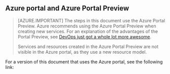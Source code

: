 ## Azure portal and Azure Portal Preview
> [AZURE.IMPORTANT]
> The steps in this document use the Azure Portal Preview. Azure recommends using the Azure Portal Preview when creating new services. For an explanation of the advantages of the Portal Preview, see [DevOps just got a whole lot more awesome](https://azure.microsoft.comhttp://portal.azure.cn). 
> 
> Services and resources created in the Azure Portal Preview are not visible in the Azure portal, as they use a new resource model.
> 
> 

For a version of this document that uses the Azure portal, see the following link:

